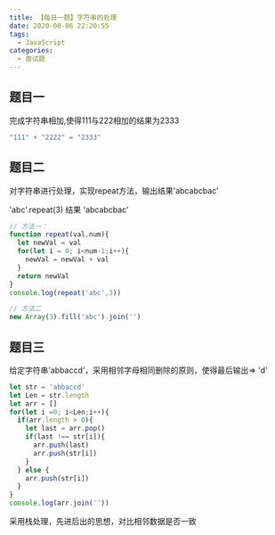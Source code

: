 ```yaml
---
title: 【每日一题】字符串的处理
date: 2020-08-06 22:20:55
tags: 
  - JavaScript
categories:
  - 面试题
---
```


## 题目一

完成字符串相加,使得111与222相加的结果为2333

```js
"111" + "2222" = "2333"
```

## 题目二

对字符串进行处理，实现repeat方法，输出结果'abcabcbac'

'abc'.repeat(3) 结果 'abcabcbac'

```js
// 方法一：
function repeat(val,num){
  let newVal = val
  for(let i = 0; i<num-1;i++){
    newVal = newVal + val
  }
  return newVal
}
console.log(repeat('abc',3))

// 方法二
new Array(3).fill('abc').join('')
```

## 题目三

给定字符串'abbaccd'，采用相邻字母相同删除的原则，使得最后输出=> 'd'

```js
let str = 'abbaccd'
let Len = str.length
let arr = []
for(let i =0; i<Len;i++){
  if(arr.length > 0){
    let last = arr.pop()
    if(last !== str[i]){
      arr.push(last)
      arr.push(str[i])
    }
  } else {
    arr.push(str[i])
  }
}
console.log(arr.join(''))
```

采用栈处理，先进后出的思想，对比相邻数据是否一致
